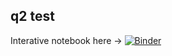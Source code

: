 
## q2 test
Interative notebook here -> [![Binder](https://mybinder.org/badge_logo.svg)](https://notebooks.gesis.org/binder/v2/gh/lfnothias/qiime2_2018.6/master?urlpath=lab/tree/Prepare_MZmine_featuretable_biom.ipynb)
